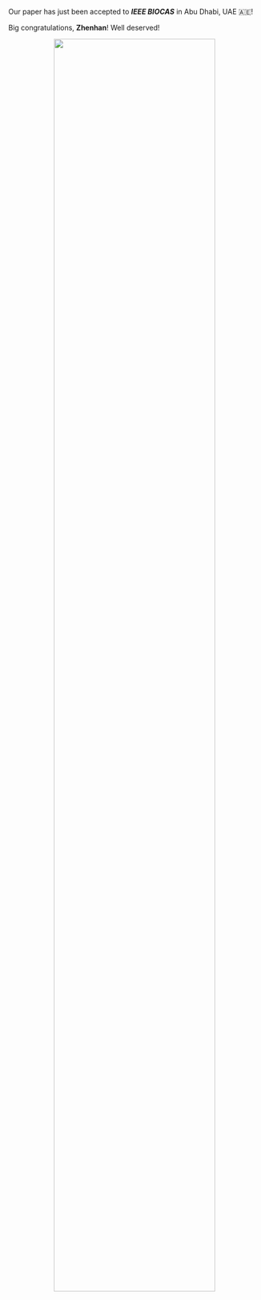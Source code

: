 <!-- <span style="display: block; height: 0.5em;"></span> -->

Our paper has just been accepted to ***IEEE BIOCAS*** in Abu Dhabi, UAE 🇦🇪! <i class="fa-regular fa-face-laugh-squint fa-shake fa-xl"></i><br>

Big congratulations, **Zhenhan**! Well deserved!

<center>
<img src="{{ site.base_url }}/img/news/20250802.png" width="80%">
</center>

<br><br><br><br>
